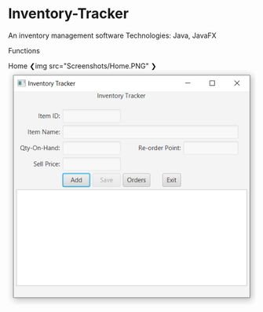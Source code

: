 # Inventory-Tracker

An inventory management software
Technologies: Java, JavaFX

Functions

Home
❮img src="Screenshots/Home.PNG" ❯
![](Screenshots/Home.PNG)
